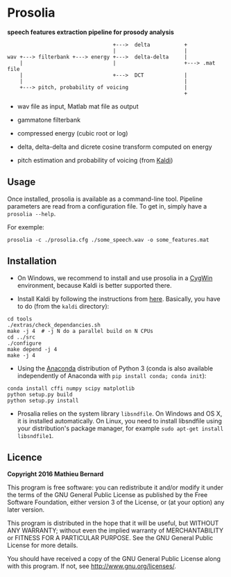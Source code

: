 # Prosolia

**speech features extraction pipeline for prosody analysis**

``` text
                                  +--->  delta           +
                                  |                      |
wav +---> filterbank +---> energy +--->  delta-delta     |
    |                             |                      +---> .mat file
    |                             +--->  DCT             |
    |                                                    |
    +---> pitch, probability of voicing                  |
                                                         +
```

* wav file as input, Matlab mat file as output

* gammatone filterbank

* compressed energy (cubic root or log)

* delta, delta-delta and dicrete cosine transform computed on energy

* pitch estimation and probability of voicing (from
  [Kaldi](http://kaldi-asr.org))


## Usage

Once installed, prosolia is available as a command-line tool. Pipeline
parameters are read from a configuration file. To get in, simply have
a `prosolia --help`.

For exemple:

``` shell
prosolia -c ./prosolia.cfg ./some_speech.wav -o some_features.mat
```

## Installation

* On Windows, we recommend to install and use prosolia in a
  [CygWin](https://cygwin.com) environment, because Kaldi is better
  supported there.

* Install Kaldi by following the instructions from
  [here](http://kaldi-asr.org/doc/install.html). Basically, you have
  to do (from the `kaldi` directory):

``` shell
cd tools
./extras/check_dependancies.sh
make -j 4  # -j N do a parallel build on N CPUs
cd ../src
./configure
make depend -j 4
make -j 4
```

* Using the [Anaconda](http://continuum.io/downloads) distribution of
  Python 3 (conda is also available independently of Anaconda with
  `pip install conda; conda init`):

``` shell
conda install cffi numpy scipy matplotlib
python setup.py build
python setup.py install
```

* Prosalia relies on the system library `libsndfile`. On Windows and
  OS X, it is installed automatically. On Linux, you need to install
  libsndfile using your distribution's package manager, for example
  `sudo apt-get install libsndfile1`.

## Licence

**Copyright 2016 Mathieu Bernard**

This program is free software: you can redistribute it and/or modify
it under the terms of the GNU General Public License as published by
the Free Software Foundation, either version 3 of the License, or
(at your option) any later version.

This program is distributed in the hope that it will be useful,
but WITHOUT ANY WARRANTY; without even the implied warranty of
MERCHANTABILITY or FITNESS FOR A PARTICULAR PURPOSE.  See the
GNU General Public License for more details.

You should have received a copy of the GNU General Public License
along with this program. If not, see <http://www.gnu.org/licenses/>.

